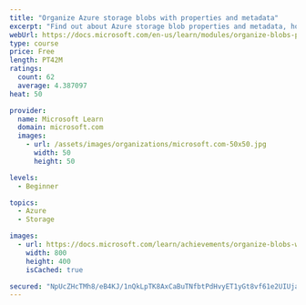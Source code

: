 ```yaml
---
title: "Organize Azure storage blobs with properties and metadata"
excerpt: "Find out about Azure storage blob properties and metadata, how to organize blob data, and create an app with ASP.NET to retrieve metadata."
webUrl: https://docs.microsoft.com/en-us/learn/modules/organize-blobs-properties-metadata/
type: course
price: Free
length: PT42M
ratings:
  count: 62
  average: 4.387097
heat: 50

provider:
  name: Microsoft Learn
  domain: microsoft.com
  images:
    - url: /assets/images/organizations/microsoft.com-50x50.jpg
      width: 50
      height: 50

levels:
  - Beginner

topics:
  - Azure
  - Storage

images:
  - url: https://docs.microsoft.com/learn/achievements/organize-blobs-with-properties-and-metadata-social.png
    width: 800
    height: 400
    isCached: true

secured: "NpUcZHcTMh8/eB4KJ/1nQkLpTK8AxCaBuTNfbtPdHvyET1yGt8vf61e2UIUja6r7F1iYefoc03ZcBf+K+l86Kg42JgT3/7aVUDK9bYA/cLtrON4j3e3SITSRjA/Q68HynH7H5Ig+wr+IEERVlVNkgFrKGxBHxDSKcbAfXD9ODnVPLwRY+VxEH2yxfe/WmJ+O3iE4/rvNHTKvb3amNv+TV6VkTVfDlI7mTKMX1UiTpUK4zEfGioJ5hp9OrI26Tzqjctokr+zilRPpieTxJbHEMRhFuqMxw3pzwcE74hQqHq8CwV5y6nekEMvalBco+KOkCvemhzDwUVf+Vw3mMHAJ70zGVJAjsvgXG5YuE3DvP+4Rz2viU/Oemd81Ukwa+03nzACNZ0zxAfraqJc3WHneSNtkNIKPr9iRa4c2kVyhGA4=;pEgMYgvPz3c8Q8f1+/oliA=="
---
```


